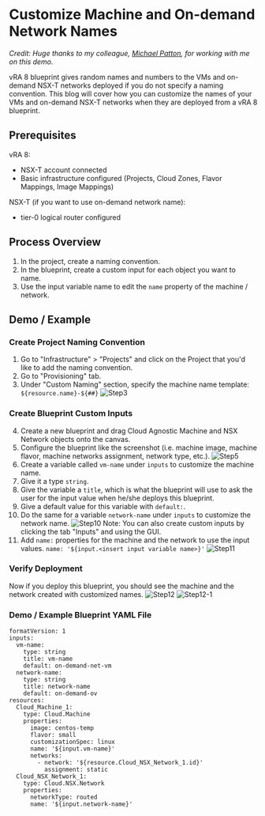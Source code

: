 # Customize Machine and On-demand Network Names



<i>Credit: Huge thanks to my colleague, <a href="https://www.linkedin.com/in/pattonmichael/" target="_blank" rel="noopener noreferrer">Michael Patton</a>, for working with me on this demo.</i> 

vRA 8 blueprint gives random names and numbers to the VMs and on-demand NSX-T networks deployed if you do not specify a naming convention. This blog will cover how you can customize the names of your VMs and on-demand NSX-T networks when they are deployed from a vRA 8 blueprint. 


## Prerequisites
vRA 8:
* NSX-T account connected
* Basic infrastructure configured (Projects, Cloud Zones, Flavor Mappings, Image Mappings)

NSX-T (if you want to use on-demand network name):
* tier-0 logical router configured


## Process Overview
1. In the project, create a naming convention.
2. In the blueprint, create a custom input for each object you want to name.
3. Use the input variable name to edit the `name` property of the machine / network.


## Demo / Example

### Create Project Naming Convention
1. Go to "Infrastructure" > "Projects" and click on the Project that you'd like to add the naming convention.
2. Go to "Provisioning" tab.
3. Under "Custom Naming" section, specify the machine name template: `${resource.name}-${##}`
![Step3](step3.png)

### Create Blueprint Custom Inputs
4. Create a new blueprint and drag Cloud Agnostic Machine and NSX Network objects onto the canvas.
5. Configure the blueprint like the screenshot (i.e. machine image, machine flavor, machine networks assignment, network type, etc.).
![Step5](step5.png)
6. Create a variable called `vm-name` under `inputs` to customize the machine name.
7. Give it a type `string`.
8. Give the variable a `title`, which is what the blueprint will use to ask the user for the input value when he/she deploys this blueprint.
9. Give a default value for this variable with `default:`.
10. Do the same for a variable `network-name` under `inputs` to customize the network name.
![Step10](step10.png)
Note: You can also create custom inputs by clicking the tab "Inputs" and using the GUI. 
11. Add `name:` properties for the machine and the network to use the input values. 
`name: '${input.<insert input variable name>}'`
![Step11](step11.png)

### Verify Deployment
Now if you deploy this blueprint, you should see the machine and the network created with customized names. 
![Step12](step12.png)
![Step12-1](step12-1.png)

### Demo / Example Blueprint YAML File
```
formatVersion: 1
inputs:
  vm-name:
    type: string
    title: vm-name
    default: on-demand-net-vm
  network-name:
    type: string
    title: network-name
    default: on-demand-ov
resources:
  Cloud_Machine_1:
    type: Cloud.Machine
    properties:
      image: centos-temp
      flavor: small
      customizationSpec: linux
      name: '${input.vm-name}'
      networks:
        - network: '${resource.Cloud_NSX_Network_1.id}'
          assignment: static
  Cloud_NSX_Network_1:
    type: Cloud.NSX.Network
    properties:
      networkType: routed
      name: '${input.network-name}'
```

